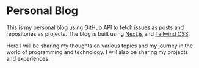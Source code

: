 # Personal Blog

This is my personal blog using GitHub API to fetch issues as posts and repositories as projects. The blog is built using [Next.js](https://nextjs.org/) and [Tailwind CSS](https://tailwindcss.com/).

Here I will be sharing my thoughts on various topics and my journey in the world of programming and technology. I will also be sharing my projects and experiences.